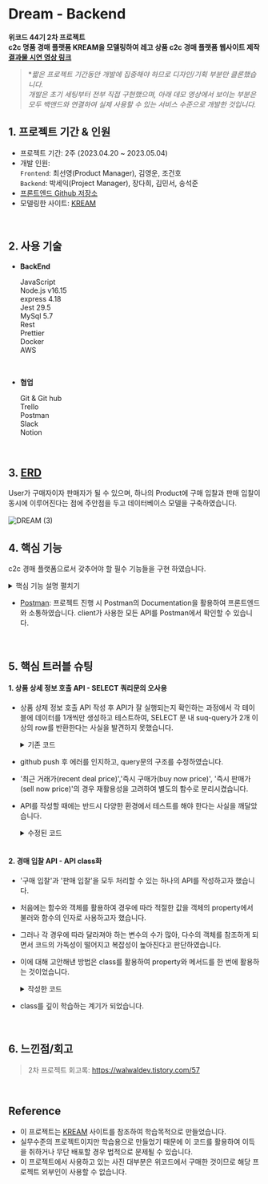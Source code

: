 # Dream - Backend

**위코드 44기 2차 프로젝트 <br>
c2c 명품 경매 플랫폼 KREAM을 모델링하여 레고 상품 c2c 경매 플랫폼 웹사이트 제작<br>
[결과물 시연 영상 링크](https://www.youtube.com/watch?v=UFuS91VcVp8)**

> **짧은 프로젝트 기간동안 개발에 집중해야 하므로 디자인/기획 부분만 클론했습니다.<br>
개발은 초기 세팅부터 전부 직접 구현했으며, 아래 데모 영상에서 보이는 부분은 모두 백앤드와 연결하여 실제 사용할 수 있는 서비스 수준으로 개발한 것입니다.*


## 1. 프로젝트 기간 & 인원
* 프로젝트 기간: 2주 (2023.04.20 ~ 2023.05.04)   
* 개발 인원:  
  `Frontend`: 최선영(Product Manager), 김영운, 조건호 <br>
  `Backend`: 박세익(Project Manager), 장다희, 김민서, 송석준 <br>
* [프론트엔드 Github 저장소](https://github.com/wecode-bootcamp-korea/44-2nd-Dream-frontend)
* 모델링한 사이트: [KREAM](https://kream.co.kr/)

<br>


## 2. 사용 기술

* **BackEnd** <br>

   JavaScript <br>
   Node.js v16.15 <br>
   express 4.18 <br>
   Jest 29.5 <br>
   MySql 5.7 <br>
   Rest <br>
   Prettier <br>
   Docker <br>
   AWS <br>
 
<br>

* **협업** <br>

  Git & Git hub <br>
  Trello <br>
  Postman <br>
  Slack <br>
  Notion <br>

<br>


 ## 3. [ERD](https://dbdiagram.io/d/64426bdf6b31947051f9b394)
 User가 구매자이자 판매자가 될 수 있으며, 하나의 Product에 구매 입찰과 판매 입찰이 동시에 이루어진다는 점에 주안점을 두고 데이터베이스 모델을 구축하였습니다. <br><br>
![DREAM (3)](https://github.com/wecode-bootcamp-korea/44-2nd-Dream-backend/assets/120387100/b18561e6-0888-4aaa-8eaa-452122d73e11)

 
 ## 4. 핵심 기능
 
 c2c 경매 플랫폼으로서 갖추어야 할 필수 기능들을 구현 하였습니다.
 
<details>
<summary>핵심 기능 설명 펼치기</summary>
<div markdown="1">
 
<br>
  
 **1. 회원가입/로그인(Kakao Social Login)** 📌[코드 확인](https://github.com/walwald/44-2nd-Dream-backend/blob/669cc7d2ba9331583cc76f30c1f8cf3e2cda6e40/API/services/userService.js#L6)
 - KaKao에서 제공하는 API를 활용하여 user 회원 가입, 로그인 기능을 구현했습니다.
 
 <br>
 
**2. 상품 리스트 (필터/정렬)** 📌[코드 확인](https://github.com/walwald/44-2nd-Dream-backend/blob/669cc7d2ba9331583cc76f30c1f8cf3e2cda6e40/API/models/productDao.js#L57)
  
- query parameter로 필터 및 정렬 조건을 전달 받아, 그에 따라 상품 리스트를 응답하는 API입니다.
- 좋아요 많은 순, 즉시 구매가 순, 즉시 판매가 순, 리뷰 순, 프리미엄 가격 순으로 정렬이 가능합니다.
- 상품 카테고리, 사용 연령, 난이도로 필터 가능합니다.

<br>

**3. 상품 상세 정보** 📌[코드 확인](https://github.com/walwald/44-2nd-Dream-backend/blob/669cc7d2ba9331583cc76f30c1f8cf3e2cda6e40/API/services/productService.js#L5)

- path parameter로 productId를 전달 받아, 해당하는 product의 상세 정보를 응답하는 API입니다.
- 상품명, 모델넘버, 카테고리, 좋아요 수 등 기본 정보 뿐만 아니라, 즉시 구매가, 즉시 판매가, 최근 거래가, 프리미엄 퍼센트 등의 경매가 관련 데이터도 함께 전달합니다.
- `즉시 구매가`는 판매 입찰된 금액 중 가장 낮은 금액, `즉시 판매가`는 구매 입찰된 금액 중 가장 높은 금액, `최근 거래가`는 체결 거래 중 가장 최신 거래의 거래 성사 가격입니다.
- `프리미엄 퍼센트`는 상품 발매가와 최근 거래가의 비율로 계산됩니다.

<br>

**4. 입찰** 📌[코드 확인](https://github.com/walwald/44-2nd-Dream-backend/blob/a51ad73eea353c5395936e41337ced2c525ba9d9/API/models/bidDao.js#L126)

- `상품 productId`, `구매/판매 중 해당하는 입찰 유형`, `입찰 금액`, `입찰 마감 기한`을 request의 body로 전달받아 입찰 내역이 기록되는 API입니다.
- `구매 입찰`, `즉시 구매`, `판매 입찰`, `즉시 판매` 네 가지 경우에 모두 사용할 수 있습니다.
- userId는 token의 payload에 저장된 정보를 이용합니다.
- 입찰 금액에 따라 즉시 거래가 성사 될 수 있습니다.
- 즉시 거래가 성사되는 경우, transaction을 사용하여 `거래 건 생성`, `입찰 상태를 낙찰로 변경`, `거래 상대방의 입찰 내역도 낙찰 상태로 변경` 등의 처리가 동시에 이루어지도록 했습니다.
- 해당 user와 상품에 대해 기존 입찰 내역이 존재할 경우 '금액' 혹은 '입찰 기한'이 변경되도록 하여, 입찰 건 생성 외에도 입찰 내역 업데이트에 본 API가 사용될 수 있습니다.
<br>
 
**5. 입찰 상세 내역 조회** 📌[코드 확인](https://github.com/walwald/44-2nd-Dream-backend/blob/a51ad73eea353c5395936e41337ced2c525ba9d9/API/services/bidService.js#L36)

- 입찰 금액 및 기한 입력 후 이어지는 개인 정보 입력 페이지에서 입찰 내역 확인을 위한 입찰 상세 정보 조회 API입니다.
- path parameter로 상품의 productId를, query parameter로 구매/판매 등의 입찰 유형을 전달 받습니다. userId는 token의 payload에 저장된 정보를 이용합니다.
- 거래 성사 여부에 따라 dealId(거래 Id)와 dealNumber(고유 거래 번호) 전달 여부가 달라집니다. 거래가 성사되지 않고 입찰만 완료된 경우 두 값을 null로 전달합니다.
- 상품에 대한 기본 정보와, 입찰 건의 Id, 입찰 금액, 입찰 기한, 수수료 금액 등을 전달합니다.
 
 
 <br>

 **6. 누적 입찰 내역 조회** 📌[코드 확인](https://github.com/walwald/44-2nd-Dream-backend/blob/4de7048200206a9cf5147989b6d377b1936fae4a/API/services/bidService.js#L6)

  - 상품별 누적 입찰 정보를 전달하여, 상세 페이지에서 그래프로 표현될 수 있도록 했습니다.
  
  <br>
  
 **7. 상품 검색** 📌[코드 확인](https://github.com/walwald/44-2nd-Dream-backend/blob/a6898307b9601db0e41209f16a1fce26dc5efea4/API/models/searchDao.js#L4)
 
 - keyword에 상품명 또는 basic, building, movie, car 등의 카테고리 명 기입 시 검색됩니다.
 
  <br>
  
 **8. 인기 검색어**
 - 누적 인기검색어를 조회하는 API입니다.
 - 검색 시 키워드별 검색량이 누적됩니다. 📌[코드 확인](https://github.com/walwald/44-2nd-Dream-backend/blob/a6898307b9601db0e41209f16a1fce26dc5efea4/API/models/searchDao.js#L32)
 - 검색어 데이터를 역대 검색량 순으로 정렬하여 상위 10개의 검색어를 응답합니다. 📌[코드 확인](https://github.com/walwald/44-2nd-Dream-backend/blob/a6898307b9601db0e41209f16a1fce26dc5efea4/API/models/searchDao.js#L48)

  <br>
  
**9. 관심상품 등록/삭제** 📌[코드 확인](https://github.com/walwald/44-2nd-Dream-backend/blob/a6898307b9601db0e41209f16a1fce26dc5efea4/API/services/likeService.js#L3)
- path parameter로 productId를 받아 해당 유저의 관심상품으로 등록합니다.
- 동일한 product와 동일한 user에 대해 API가 재실행될 경우 관심상품에서 삭제합니다.
  
  <br>

 **10. 리뷰 CRUD**
 
 - 생성: multer-3와 multer를 이용하여 서버 측에서 AWS의 S3에 사진을 올려 사진 리뷰 게시가 가능하도록 했습니다. 📌[코드 확인](https://github.com/walwald/44-2nd-Dream-backend/blob/a6898307b9601db0e41209f16a1fce26dc5efea4/API/routes/reviewRouter.js#L9)
 - 조회: 리뷰 조회 시 productId를 사용하여 데이터베이스에서 제품에 대한 리뷰를 검색합니다. users 및 review_images 테이블과 LEFT JOIN 하여 데이터를 반환합니다. 📌[코드 확인](https://github.com/walwald/44-2nd-Dream-backend/blob/a6898307b9601db0e41209f16a1fce26dc5efea4/API/models/reviewDao.js#L5)
 - 수정: 유효한 reviewId인지 확인 후 리뷰가 수정되도록 했습니다. 📌[코드 확인](https://github.com/walwald/44-2nd-Dream-backend/blob/a6898307b9601db0e41209f16a1fce26dc5efea4/API/services/reviewService.js#L24)
 - 삭제: 리뷰와 리뷰 이미지 삭제에 대해 transaction 처리 하였습니다. 📌[코드 확인](https://github.com/walwald/44-2nd-Dream-backend/blob/a6898307b9601db0e41209f16a1fce26dc5efea4/API/models/reviewDao.js#L64)

  <br>
  
  **11. 결제/정산 완료 상태 업데이트** 📌코드 확인 - [판매](https://github.com/walwald/44-2nd-Dream-backend/blob/a6898307b9601db0e41209f16a1fce26dc5efea4/API/models/paymentDao.js#L100), [구매](https://github.com/walwald/44-2nd-Dream-backend/blob/a6898307b9601db0e41209f16a1fce26dc5efea4/API/models/paymentDao.js#L169)
  - 즉시 구매 후 client가 결제 완료 요청을 보내면, 거래 상태를 `결제 완료`로 업데이트합니다. 
  - 즉시 판매가 체결되면 구매자의 `결제 대기`로 상태를 업데이트 합니다.
  
<br>
  
  </div>
</details>

- [Postman](https://documenter.getpostman.com/view/26858291/2s93eWzskR): 프로젝트 진행 시 Postman의 Documentation을 활용하여 프론트엔드와 소통하였습니다.
client가 사용한 모든 API를 Postman에서 확인할 수 있습니다.

<br>

 ## 5. 핵심 트러블 슈팅
 #### 1. 상품 상세 정보 호출 API - SELECT 쿼리문의 오사용
 - 상품 상제 정보 호출 API 작성 후 API가 잘 실행되는지 확인하는 과정에서 각 테이블에 데이터를 1개씩만 생성하고 테스트하여, SELECT 문 내 suq-query가 2개 이상의 row를 반환한다는 사실을 발견하지 못했습니다.
 
    <details>
    <summary>기존 코드</summary>
    <div markdown="1">

    ```JavaScript
    //API/models/productDao.js
    const productDetail = async (productId) => {
      try {
        const [productDetail] = await appDataSource.query(
          `
            SELECT 
                p.name productName,
                p.model_number modelNumber,
                c.name categoryName,
                p.original_price originalPrice,
                pi.url imageUrl,
                pa.age productAge,
                pl.level productLevel,
                (SELECT 
                    b.bid_price
                FROM buyings b
                JOIN deals d
                ON d.buying_id = b.id
                WHERE d.created_at = (SELECT max(created_at) FROM deals)) recentDealPrice,
                (SELECT 
                    bid_price
                FROM sellings
                WHERE bid_price = (SELECT min(bid_price) FROM sellings WHERE bid_status_id = 1)) buyNowPrice,
                (SELECT 
                    bid_price
                FROM buyings
                WHERE bid_price = (SELECT max(bid_price) FROM buyings WHERE bid_status_id = 1)) sellNowPrice,
                (SELECT 
                  COUNT(user_id)
                FROM likes
                GROUP BY product_id) likeCount
            FROM products p
            JOIN categories c ON p.category_id = c.id
            JOIN product_images pi ON p.id = pi.product_id
            JOIN product_ages pa ON p.product_age_id = pa.id
            JOIN product_levels pl ON p.product_level_id = pl.id
            LEFT JOIN buyings b ON b.product_id = p.id
            LEFT JOIN sellings s ON s.product_id = p.id
            LEFT JOIN likes l ON l.product_id = p.id
            WHERE p.id = ?
        `,
          [productId]
        );
        return productDetail;
      } catch (err) {
        err.message = 'DATABASE_ERROR';
        err.statusCode = 400;
        throw err;
      }
    };
    ```
    </div>
    </details>

- github push 후 에러를 인지하고, query문의 구조를 수정하였습니다.
- '최근 거래가(recent deal price)','즉시 구매가(buy now price)', '즉시 판매가(sell now price)'의 경우 재활용성을 고려하여 별도의 함수로 분리시켰습니다.
- API를 작성할 때에는 반드시 다양한 환경에서 테스트를 해야 한다는 사실을 깨달았습니다.


  <details>
  <summary>수정된 코드</summary>
  <div markdown="1">

  - 상품 상세 정보 호출 함수 ('최근 거래가(recent deal price)','즉시 구매가(buy now price)', '즉시 판매가(sell now price)' 제외)

  ```JavaScript
  //API/models/productDao.js
  //3가지 금액 정보를 제외한 상품 디테일 정보 호출 함수 최종 ver.

  const productDetail = async (productId) => {
    try {
      const [productDetail] = await appDataSource.query(
        `
          SELECT 
              p.id productId,
              p.name productName,
              p.model_number modelNumber,
              c.name categoryName,
              p.original_price originalPrice,
              pi.url imageUrl,
              pa.age productAge,
              pl.level productLevel,
              l.likeCount
          FROM products p
          JOIN categories c ON p.category_id = c.id
          JOIN product_images pi ON p.id = pi.product_id
          JOIN product_ages pa ON p.product_age_id = pa.id
          JOIN product_levels pl ON p.product_level_id = pl.id
          LEFT JOIN (SELECT 
              product_id,
              COUNT(id) likeCount
           FROM likes
           GROUP BY product_id) l ON l.product_id = p.id
          WHERE p.id = ?
                `,
        [productId]
      );
      return productDetail;
    } catch (err) {
      throw new DatabaseError('DATABASE_ERROR');
    }
  };

  ```
  <br>

  - '최근 거래가(recent deal price)','즉시 구매가(buy now price)', '즉시 판매가(sell now price)' 도출 메서드

  ```JavaScript
  //API/models/bidDao.js
  const appDataSource = require('./appDataSource');
  const { bidStatusEnum } = require('./enum');
  const { DatabaseError } = require('../utils/error');

  class BidCase {
    constructor(productId, bidType, bidPrice) {
      this.bidType = bidType;
      this.bidPrice = bidPrice;
      this.productId = productId;
      this.counterpart = bidType == 'buying' ? 'selling' : 'buying';
      this.commissionRate = bidType == 'buying' ? 0.02 : 0.05;
      this.table = `${bidType}s`;
      this.counterTable = `${this.counterpart}s`;
      this.minOrMax = this.counterpart == 'selling' ? 'min' : 'max';
      this.appDataSource = appDataSource;
    }

   async nowPriceSetter(productIdValue, table, minOrMax) {
      try {
        const [bidPrice] = await this.appDataSource.query(
          ` 
          SELECT 
              bid_price bidPrice
          FROM ${table}
          WHERE bid_price = (
            SELECT ${minOrMax}(bid_price) 
            FROM ${table} 
            WHERE bid_status_id = ${bidStatusEnum.bid} 
            AND product_id = ${productIdValue}) 
          `
        );

        if (bidPrice == undefined) {
          return null;
        }

        return parseFloat(Object.values(bidPrice));
      } catch (err) {
        throw new DatabaseError('DATABASE_ERROR');
      }
    }

    getBuyNowPrice() {
      return this.nowPriceSetter(this.productId, 'sellings', 'min');
    }

    getSellNowPrice() {
      return this.nowPriceSetter(this.productId, 'buyings', 'max');
    }

    async getNowPrice() {
      return this.nowPriceSetter(
        this.productId,
        this.counterTable,
        this.minOrMax
      );
    }

    async getRecentDealPrice() {
      try {
        const [bidPrice] = await this.appDataSource.query(
          ` 
              SELECT 
                  b.bid_price AS bidPrice
              FROM deals d
              JOIN buyings b ON b.id = d.buying_id
              WHERE d.created_at = 
              (SELECT max(d.created_at) 
              FROM deals 
              JOIN buyings b ON b.id = d.buying_id 
              WHERE b.product_id = ${this.productId}) 
              AND b.product_id = ${this.productId}
              ORDER BY d.created_at DESC
              `
        );

        if (bidPrice == undefined) {
          return null;
        }

        return parseFloat(Object.values(bidPrice));
      } catch (err) {
        throw new DatabaseError('DATABASE_ERROR');
      }
    }
   };
  ```
  <br>

  - 정보를 하나의 객체로 합하여 전달하는 producService 내 함수

  ```JavaScript
  //API/services/productService.js
  const productDao = require('../models/productDao');
  const { BaseError } = require('../utils/error');
  const { BidCase } = require('../models/bidDao');

  const getProductDetail = async (productId) => {
    const checkProductId = await productDao.isExistingProduct(productId);

    if (!checkProductId) {
      throw new BaseError('PRODUCT_DOES_NOT_EXIST', 404);
    }

    const productDetail = await productDao.productDetail(productId);
    const bidCase = new BidCase(productId);

    productDetail.buyNowPrice = await bidCase.getBuyNowPrice();
    productDetail.sellNowPrice = await bidCase.getSellNowPrice();
    productDetail.recentDealPrice = await bidCase.getRecentDealPrice();
    productDetail.recentDealPrice == null
      ? (productDetail.premiumPercent = null)
      : (productDetail.premiumPercent = (
          ((productDetail.recentDealPrice - productDetail.originalPrice) /
            productDetail.originalPrice) *
          100
        ).toFixed(1));

    return productDetail;
  };
  ```
  </div>
  </details>
  
  <br>
  
 #### 2. 경매 입찰 API - API class화
 - '구매 입찰'과 '판매 입찰'을 모두 처리할 수 있는 하나의 API를 작성하고자 했습니다.
 - 처음에는 함수와 객체를 활용하여 경우에 따라 적절한 값을 객체의 property에서 불러와 함수의 인자로 사용하고자 했습니다.
 - 그러나 각 경우에 따라 달라져야 하는 변수의 수가 많아, 다수의 객체를 참조하게 되면서 코드의 가독성이 떨어지고 복잡성이 높아진다고 판단하였습니다.
 - 이에 대해 고안해낸 방법은 class를 활용하여 property와 메서드를 한 번에 활용하는 것이었습니다.
    <details>
    <summary>작성한 코드</summary>
    <div markdown="1">
      
      - bidDao 내 입찰 관련 로직을 처리하는 class
      
      ```JavaScript
      //API/models/bidDao.js

      class BidCase {
        constructor(productId, bidType, bidPrice = null, dueDate = null, userId) {
          this.bidType = bidType;
          this.bidPrice = bidPrice;
          this.productId = productId;
          this.counterpart = bidType == 'buying' ? 'selling' : 'buying';
          this.commissionRate = bidType == 'buying' ? 0.02 : 0.05;
          this.counterCommissionRate = bidType == 'buying' ? 0.05 : 0.02;
          this.table = `${bidType}s`;
          this.counterTable = `${this.counterpart}s`;
          this.minOrMax = this.counterpart == 'selling' ? 'min' : 'max';
          this.dueDate = dueDate;
          this.userId = userId;
          this.appDataSource = appDataSource;
        }

        async nowPriceSetter(productIdValue, table, minOrMax) {
          try {
            const [bidPrice] = await this.appDataSource.query(
              ` 
              SELECT 
                  bid_price bidPrice
              FROM ${table}
              WHERE bid_price = (
                SELECT ${minOrMax}(bid_price) 
                FROM ${table} 
                WHERE bid_status_id = ${bidStatusEnum.bid} 
                AND product_id = ${productIdValue}) 
              `
            );

            if (bidPrice == undefined) {
              return null;
            }

            return parseFloat(Object.values(bidPrice));
          } catch (err) {
            throw new DatabaseError('DATABASE_ERROR');
          }
        }

        getBuyNowPrice() {
          return this.nowPriceSetter(this.productId, 'sellings', 'min');
        }

        getSellNowPrice() {
          return this.nowPriceSetter(this.productId, 'buyings', 'max');
        }

        async getNowPrice() {
          return this.nowPriceSetter(
            this.productId,
            this.counterTable,
            this.minOrMax
          );
        }

        async getRecentDealPrice() {
          try {
            const [bidPrice] = await this.appDataSource.query(
              ` 
                  SELECT 
                      b.bid_price AS bidPrice
                  FROM deals d
                  JOIN buyings b ON b.id = d.buying_id
                  WHERE d.created_at = 
                  (SELECT max(d.created_at) 
                  FROM deals 
                  JOIN buyings b ON b.id = d.buying_id 
                  WHERE b.product_id = ${this.productId}) 
                  AND b.product_id = ${this.productId}
                  ORDER BY d.created_at DESC
                  `
            );

            if (bidPrice == undefined) {
              return null;
            }

            return parseFloat(Object.values(bidPrice));
          } catch (err) {
            throw new DatabaseError('DATABASE_ERROR');
          }
        }

        async isNowPrice() {
          const nowPrice = await this.getNowPrice();
          if (
            nowPrice &&
            ((this.bidType == 'buying' && this.bidPrice - nowPrice >= 0) ||
              (this.bidType == 'selling' && this.bidPrice - nowPrice <= 0))
          ) {
            this.bidPrice = nowPrice;

            return this.bidPrice;
          }

          return false;
        }

        async isExistingBid() {
          try {
            const [result] = await appDataSource.query(
              `SELECT EXISTS (
                  SELECT
                  id
                  FROM ${this.table}
                  WHERE user_id = ${this.userId} 
                  AND product_id = ${this.productId} 
                  AND bid_status_id = ${bidStatusEnum.bid}
                  ) existing 
                  `
            );
            return !!parseInt(result.existing);
          } catch (err) {
            throw new DatabaseError('DATABASE_ERROR');
          }
        }

        async biddingIn() {
          const queryRunner = this.appDataSource.createQueryRunner();
          await queryRunner.connect();
          await queryRunner.startTransaction();
          try {
            await this.isNowPrice();
            if (await this.isExistingBid()) {
              await queryRunner.query(
                `UPDATE ${this.table}
              SET bid_price = ?,
                  due_date = ?
              WHERE user_id = ? 
              AND product_id = ? 
              AND bid_status_id = ?`,
                [
                  this.bidPrice,
                  this.dueDate,
                  this.userId,
                  this.productId,
                  bidStatusEnum.bid,
                ]
              );

              const [bidding] = await queryRunner.query(
                `SELECT
                  id
              FROM ${this.table}
              WHERE user_id = ${this.userId} 
              AND product_id = ${this.productId} 
              AND bid_status_id = ${bidStatusEnum.bid}
              `
              );
              this.biddingId = bidding.id;
            } else {
              const bidding = await queryRunner.query(
                ` INSERT INTO ${this.table} (
                      product_id,
                      bid_price,
                      due_date,
                      user_id
                      )
                      VALUES (?, ?, ?, ?)`,
                [this.productId, this.bidPrice, this.dueDate, this.userId]
              );

              this.biddingId = bidding.insertId;
            }

            if (!(await this.isNowPrice())) {
              await queryRunner.commitTransaction();
              return;
            }

            const [partner] = await queryRunner.query(
              `SELECT
              id,
              user_id userId 
              FROM ${this.counterTable}
              WHERE updated_at = 
              (SELECT 
                  min(updated_at)
              FROM ${this.counterTable}
              WHERE product_id = ${this.productId} 
              AND bid_price = ${this.bidPrice} 
              AND bid_status_id = ${bidStatusEnum.bid})
              AND product_id = ${this.productId} 
              AND bid_price = ${this.bidPrice} 
              AND bid_status_id = ${bidStatusEnum.bid}
              ORDER BY updated_at`
            );

            if (partner.userId == this.userId) {
              throw new DatabaseError('SAME_USER_WITH_COUNTERPART');
            }

            await queryRunner.query(
              `UPDATE ${this.table} t
              JOIN ${this.counterTable} c
              SET t.bid_status_id = ${bidStatusEnum.deal},
                  c.bid_status_id = ${bidStatusEnum.deal}
              WHERE t.id = ${this.biddingId} 
              AND c.id = ${partner.id}`
            );

            const dealInput = await queryRunner.query(
              ` INSERT INTO deals (
                  ${this.bidType + '_id'},
                  ${this.counterpart + '_id'},
                  ${this.bidType + '_commission'},
                  ${this.counterpart + '_commission'}
                  )
                  VALUES (?, ?, ?, ?)`,
              [
                this.biddingId,
                partner.id,
                this.commissionRate * this.bidPrice,
                this.counterCommissionRate * this.bidPrice,
              ]
            );

            [this.dealInfo] = await queryRunner.query(
              `
              SELECT
                  id,
                  deal_number dealNumber
              FROM deals
              WHERE id = ?`,
              [dealInput.insertId]
            );

            await queryRunner.commitTransaction();

            return;
          } catch (err) {
            await queryRunner.rollbackTransaction();
            err.message = err.message || 'DATABASE_ERROR';
            err.statusCode = 400;
            throw err;
          } finally {
            await queryRunner.release();
          }
        }
      ```
      - bidDao의 class를 실행시키는 bidService
                                                                          
      ```JavaScript
      //API/services/bidService.js
      const inputBidPrice = async (productId, bidType, bidPrice, dueDate, userId) => {
        const bidCase = new BidCase(productId, bidType, bidPrice, dueDate, userId);

        return await bidCase.biddingIn();
      };
      ``` 
    </div>
    </details>
    
  - class를 깊이 학습하는 계기가 되었습니다.
  
<br>

 ## 6. 느낀점/회고
 > 2차 프로젝트 회고록: https://walwaldev.tistory.com/57

  <br>
  
 ## Reference

- 이 프로젝트는 [KREAM](https://kream.co.kr/) 사이트를 참조하여 학습목적으로 만들었습니다.
- 실무수준의 프로젝트이지만 학습용으로 만들었기 때문에 이 코드를 활용하여 이득을 취하거나 무단 배포할 경우 법적으로 문제될 수 있습니다.
- 이 프로젝트에서 사용하고 있는 사진 대부분은 위코드에서 구매한 것이므로 해당 프로젝트 외부인이 사용할 수 없습니다.
